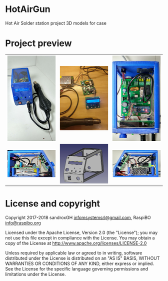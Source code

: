 HotAirGun
===================== 
Hot Air Solder station project
3D models for case

Project preview
=====================

<table>
<tr>
<td>
<img src="Pict/Front_start.jpg" width="400">
</td><td>
<img src="Pict/NewVer.jpg" width="400">
</td><td>
<img src="Pict/Top_side.jpg" width="400">
</td>
</tr>
<tr>
<td>
<img src="Pict/Left_side.jpg" width="300">
</td><td>
<img src="Pict/Frame1.jpg" width="300">
</td><td>
<img src="Pict/Right_side.jpg" width="300">
</td>
</tr>
</table>


License and copyright
=====================

Copyright 2017-2018 sandroxGH infomsystemsrl@gmail.com, RaspiBO info@raspibo.org

Licensed under the Apache License, Version 2.0 (the "License"); you may not use this file except in compliance with the License. You may obtain a copy of the License at http://www.apache.org/licenses/LICENSE-2.0

Unless required by applicable law or agreed to in writing, software distributed under the License is distributed on an "AS IS" BASIS, WITHOUT WARRANTIES OR CONDITIONS OF ANY KIND, either express or implied. See the License for the specific language governing permissions and limitations under the License.

